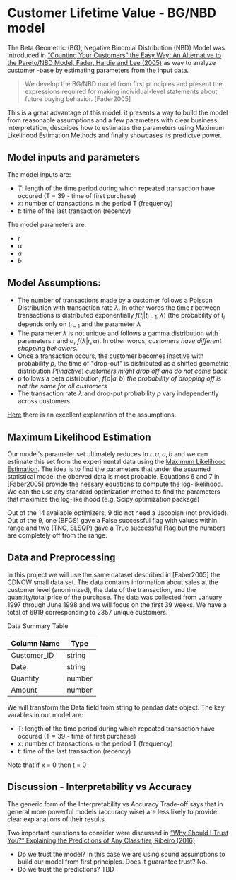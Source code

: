 # Customer Lifetime Value - BG/NBD model

The Beta Geometric (BG), Negative Binomial Distribution (NBD) Model was introduced in [“Counting Your Customers” the Easy Way:
An Alternative to the Pareto/NBD Model, Fader, Hardie and Lee (2005)](http://brucehardie.com/papers/018/fader_et_al_mksc_05.pdf) as way to analyze customer -base by estimating parameters from the input data. 

> We develop the BG/NBD model from first principles and present the expressions required for making individual-level statements about future
buying behavior. [Fader2005]

This is a great advantage of this model: it presents a way to build the model from reasonable assumptions and a few parameters with clear business interpretation, describes how to estimates the parameters using Maximum Likelihood Estimation Methods and finally showcases its predictve power. 

## Model inputs and parameters

The model inputs are:
* $T$: length of the time period during which repeated transaction have occured (T = 39 - time of first purchase)
* $x$: number of transactions in the period T (frequency)
* $t$: time of the last transaction (recency)

The model parameters are:
* $r$
* $\alpha$
* $a$
* $b$

## Model Assumptions:
* The number of transactions made by a customer follows a Poisson Distribution with transaction rate $\lambda$. In other words the time $t$ between transactions is distributed exponentially $f(t_i | t_{i-1}; \lambda)$ (the probability of $t_i$ depends only on $t_{i-1}$ and the parameter $\lambda$
* The parameter $\lambda$ is not unique and follows a gamma  distribution with parameters $r$ and $\alpha$, $f(\lambda | r, \alpha)$. In other words,  _customers have different shopping behaviors_. 
* Once a transaction occurs, the customer becomes inactive with probability $p$, the time of "drop-out" is distributed as a shifted geometric distribution $P(inactive)$ _customers might drop off and do not come back_
* $p$ follows a beta distribution, $f(p|a,b)$ _the probability of dropping off is not the same for all customers_
* The transaction rate $\lambda$ and drop-put probability $p$ vary independently across customers 

[Here](https://stats.stackexchange.com/questions/251506/is-it-possible-to-understand-pareto-nbd-model-conceptually) there is an excellent explanation of the assumptions. 

## Maximum Likelihood Estimation
Our model's parameter set ultimately reduces to $r, \alpha, a, b$ and we can estimate this set from the experimental data using the [Maximum Likelihood Estimation](https://en.wikipedia.org/wiki/Maximum_likelihood_estimation). The idea is to find the parameters that under the assumed statistical model the oberved data is most probable. Equations 6 and 7 in [Faber2005] provide the nessary equations to compute the log-likelihood. We can the use any standard optimization method to find the parameters that maximize the log-likelihood (e.g. Scipy optimization package) 

Out of the 14 available optimizers, 9 did not need a Jacobian (not provided). Out of the 9, one (BFGS) gave a False successful flag with values within range and two (TNC, SLSQP) gave a True successful Flag but the numbers are completely off from the range. 

## Data and Preprocessing
In this project we will use the same dataset described in [Faber2005] the CDNOW small data set. The data contains information about sales at the customer level (anonimized), the date of the transaction, and the quantity/total price of the purchase. The data was collected from January 1997 through June 1998 and we will focus on the first 39 weeks. We have a total of 6919 corresponding to 2357 unique customers. 

Data Summary Table

| Column Name   | Type          |
| ------------- | ------------- |
| Customer_ID   | string        |
| Date          | string        |
| Quantity      | number        |
| Amount        | number        |

We will transform the Data field from string to pandas date object. The key varables in our model are:
* T: length of the time period during which repeated transaction have occured (T = 39 - time of first purchase)
* x: number of transactions in the period T (frequency)
* t: time of the last transaction (recency)

Note that if x = 0 then t = 0

## Discussion - Interpretability vs Accuracy

The generic form of the Interpretability vs Accuracy Trade-off says that in general more powerful models (accuracy wise) are less likely to provide clear explanations of their results. 

Two important questions to consider were discussed in [“Why Should I Trust You?” Explaining the Predictions of Any Classifier, Ribeiro (2016)](https://arxiv.org/pdf/1602.04938.pdf)
- Do we trust the model? In this case we are using sound assumptions to build our model from first principles. Does it guarantee trust? No.
- Do we trust the predictions? TBD

